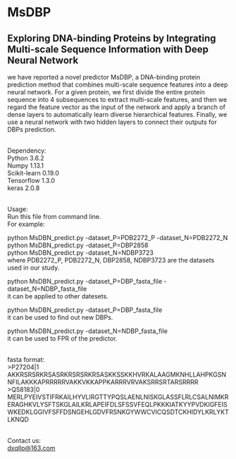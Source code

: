 # MsDBP
Exploring DNA-binding Proteins by Integrating Multi-scale Sequence Information with Deep Neural Network
------

we have reported a novel predictor MsDBP, a DNA-binding protein prediction method that combines multi-scale sequence features into a deep neural network. For a given protein, we first divide the entire protein sequence into 4 subsequences to extract multi-scale features, and then we regard the feature vector as the input of the network and apply a branch of dense layers to automatically learn diverse hierarchical features. Finally, we use a neural network with two hidden layers to connect their outputs for DBPs prediction.</br></br>


Dependency:</br>
Python 3.6.2</br>
Numpy 1.13.1</br>
Scikit-learn 0.19.0</br>
Tensorflow 1.3.0</br>
keras 2.0.8</br></br>


Usage:</br>
Run this file from command line.</br>
For example:</br>

python MsDBN_predict.py -dataset_P=PDB2272_P  -dataset_N=PDB2272_N</br>
python MsDBN_predict.py -dataset_P=DBP2858</br>
python MsDBN_predict.py -dataset_N=NDBP3723</br>
where PDB2272_P, PDB2272_N, DBP2858, NDBP3723 are the datasets used in our study.

python MsDBN_predict.py -dataset_P=DBP_fasta_file  -dataset_N=NDBP_fasta_file</br>
it can be applied to other datesets.

python MsDBN_predict.py -dataset_P=DBP_fasta_file</br>
it can be used to find out new DBPs.

python MsDBN_predict.py -dataset_N=NDBP_fasta_file</br>
it can be used to FPR of the predictor.</br></br>


fasta format:</br>
&gt;P27204|1</br>
AKKRSRSRKRSASRKRSRSRKRSASKKSSKKHVRKALAAGMKNHLLAHPKGSNNFILAKKKAPRRRRRVAKKVKKAPPKARRRVRVAKSRRSRTARSRRRR</br>
&gt;Q58183|0</br>
MERLPYEIVSTIFRKAILHYVLIRGTTYPQSLAENLNISKGLASSFLRLCSALNIMKRERAGHKVLYSFTSKGLAILKRLAPEIFDLSFSSVFEQLPKKKIATKYYPVDKIGFEISWKEDKLGGIVFSFFDSNGEHLGDVFRSNKGYWWCVICQSDTCKHIDYLKRLYKTLKNQD</br></br>


Contact us:</br>
dxqllp@163.com</br>
